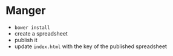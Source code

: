 # Manger

* `bower install`
* create a spreadsheet
* publish it
* update `index.html` with the key of the published spreadsheet
